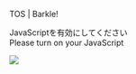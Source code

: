 TOS | Barkle!

JavaScriptを有効にしてください  
Please turn on your JavaScript

![](/static-assets/splash.png?1729234483992)